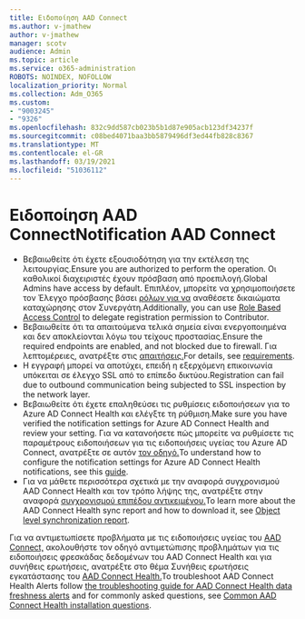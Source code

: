 ```yaml
---
title: Ειδοποίηση AAD Connect
ms.author: v-jmathew
author: v-jmathew
manager: scotv
audience: Admin
ms.topic: article
ms.service: o365-administration
ROBOTS: NOINDEX, NOFOLLOW
localization_priority: Normal
ms.collection: Adm_O365
ms.custom:
- "9003245"
- "9326"
ms.openlocfilehash: 832c9dd587cb023b5b1d87e905acb123df34237f
ms.sourcegitcommit: c08bed4071baa3bb5879496df3ed44fb828c8367
ms.translationtype: MT
ms.contentlocale: el-GR
ms.lasthandoff: 03/19/2021
ms.locfileid: "51036112"
---
```

# <a name="notification-aad-connect"></a><span data-ttu-id="f7858-102">Ειδοποίηση AAD Connect</span><span class="sxs-lookup"><span data-stu-id="f7858-102">Notification AAD Connect</span></span>

- <span data-ttu-id="f7858-103">Βεβαιωθείτε ότι έχετε εξουσιοδότηση για την εκτέλεση της λειτουργίας.</span><span class="sxs-lookup"><span data-stu-id="f7858-103">Ensure you are authorized to perform the operation.</span></span> <span data-ttu-id="f7858-104">Οι καθολικοί διαχειριστές έχουν πρόσβαση από προεπιλογή.</span><span class="sxs-lookup"><span data-stu-id="f7858-104">Global Admins have access by default.</span></span> <span data-ttu-id="f7858-105">Επιπλέον, μπορείτε να χρησιμοποιήσετε τον Έλεγχο πρόσβασης βάσει [ρόλων για να](https://docs.microsoft.com/azure/active-directory/connect-health/active-directory-aadconnect-health-operations) αναθέσετε δικαιώματα καταχώρησης στον Συνεργάτη.</span><span class="sxs-lookup"><span data-stu-id="f7858-105">Additionally, you can use [Role Based Access Control](https://docs.microsoft.com/azure/active-directory/connect-health/active-directory-aadconnect-health-operations) to delegate registration permission to Contributor.</span></span>
- <span data-ttu-id="f7858-106">Βεβαιωθείτε ότι τα απαιτούμενα τελικά σημεία είναι ενεργοποιημένα και δεν αποκλείονται λόγω του τείχους προστασίας.</span><span class="sxs-lookup"><span data-stu-id="f7858-106">Ensure the required endpoints are enabled, and not blocked due to firewall.</span></span> <span data-ttu-id="f7858-107">Για λεπτομέρειες, ανατρέξτε στις [απαιτήσεις.](https://docs.microsoft.com/azure/active-directory/hybrid/how-to-connect-health-agent-install)</span><span class="sxs-lookup"><span data-stu-id="f7858-107">For details, see [requirements](https://docs.microsoft.com/azure/active-directory/hybrid/how-to-connect-health-agent-install).</span></span>
- <span data-ttu-id="f7858-108">Η εγγραφή μπορεί να αποτύχει, επειδή η εξερχόμενη επικοινωνία υπόκειται σε έλεγχο SSL από το επίπεδο δικτύου.</span><span class="sxs-lookup"><span data-stu-id="f7858-108">Registration can fail due to outbound communication being subjected to SSL inspection by the network layer.</span></span>
- <span data-ttu-id="f7858-109">Βεβαιωθείτε ότι έχετε επαληθεύσει τις ρυθμίσεις ειδοποιήσεων για το Azure AD Connect Health και ελέγξτε τη ρύθμιση.</span><span class="sxs-lookup"><span data-stu-id="f7858-109">Make sure you have verified the notification settings for Azure AD Connect Health and review your setting.</span></span> <span data-ttu-id="f7858-110">Για να κατανοήσετε πώς μπορείτε να ρυθμίσετε τις παραμέτρους ειδοποιήσεων για τις ειδοποιήσεις υγείας του Azure AD Connect, ανατρέξτε σε αυτόν [τον οδηγό.](https://docs.microsoft.com/azure/active-directory/hybrid/how-to-connect-health-operations)</span><span class="sxs-lookup"><span data-stu-id="f7858-110">To understand how to configure the notification settings for Azure AD Connect Health notifications, see this [guide](https://docs.microsoft.com/azure/active-directory/hybrid/how-to-connect-health-operations).</span></span>
- <span data-ttu-id="f7858-111">Για να μάθετε περισσότερα σχετικά με την αναφορά συγχρονισμού AAD Connect Health και τον τρόπο λήψης της, ανατρέξτε στην αναφορά [συγχρονισμού επιπέδου αντικειμένου.](https://docs.microsoft.com/azure/active-directory/hybrid/how-to-connect-health-sync)</span><span class="sxs-lookup"><span data-stu-id="f7858-111">To learn more about the AAD Connect Health sync report and how to download it, see [Object level synchronization report](https://docs.microsoft.com/azure/active-directory/hybrid/how-to-connect-health-sync).</span></span>

<span data-ttu-id="f7858-112">Για να αντιμετωπίσετε προβλήματα με τις ειδοποιήσεις υγείας του [AAD Connect,](https://docs.microsoft.com/azure/active-directory/hybrid/how-to-connect-health-data-freshness) ακολουθήστε τον οδηγό αντιμετώπισης προβλημάτων για τις ειδοποιήσεις φρεσκάδας δεδομένων του AAD Connect Health και για συνήθεις ερωτήσεις, ανατρέξτε στο θέμα Συνήθεις ερωτήσεις εγκατάστασης του [AAD Connect Health.](https://docs.microsoft.com/azure/active-directory/hybrid/reference-connect-health-faq)</span><span class="sxs-lookup"><span data-stu-id="f7858-112">To troubleshoot AAD Connect Health Alerts follow [the troubleshooting guide for AAD Connect Health data freshness alerts](https://docs.microsoft.com/azure/active-directory/hybrid/how-to-connect-health-data-freshness) and for commonly asked questions, see [Common AAD Connect Health installation questions](https://docs.microsoft.com/azure/active-directory/hybrid/reference-connect-health-faq).</span></span>
